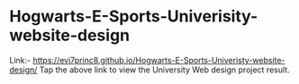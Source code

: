 # Hogwarts-E-Sports-Univerisity-website-design

Link:- https://evi7princ8.github.io/Hogwarts-E-Sports-Univeristy-website-design/
Tap the above link to view the University Web design project result.
